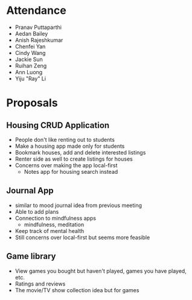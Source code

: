 
# Attendance
- Pranav Puttaparthi
- Aedan Bailey
- Anish Rajeshkumar
- Chenfei Yan
- Cindy Wang
- Jackie Sun
- Ruihan Zeng
- Ann Luong 
- Yiju "Ray" Li

# Proposals

## Housing CRUD Application
- People don't like renting out to students 
- Make a housing app made only for students
- Bookmark houses, add and delete interested listings
- Renter side as well to create listings for houses
- Concerns over making the app local-first
  - Notes app for housing search instead 

## Journal App
- similar to mood journal idea from previous meeting
- Able to add plans
- Connection to mindfulness apps
  - mindfulness, meditation
- Keep track of mental health
- Still concerns over local-first but seems more feasible

## Game library
- View games you bought but haven't played, games you have played, etc.
- Ratings and reviews
- The movie/TV show collection idea but for games
